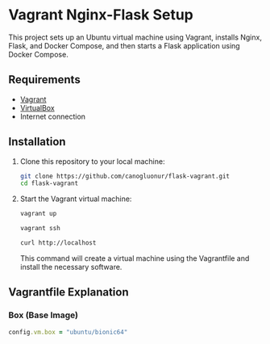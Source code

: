 # Vagrant Nginx-Flask Setup

This project sets up an Ubuntu virtual machine using Vagrant, installs Nginx, Flask, and Docker Compose, and then starts a Flask application using Docker Compose.

## Requirements

- [Vagrant](https://www.vagrantup.com/downloads)
- [VirtualBox](https://www.virtualbox.org/wiki/Downloads)
- Internet connection

## Installation

1. Clone this repository to your local machine:

    ```bash
    git clone https://github.com/canogluonur/flask-vagrant.git
    cd flask-vagrant
    ```

2. Start the Vagrant virtual machine:

    ```bash
    vagrant up
    ```
    ```bash
    vagrant ssh
    ```
    ```bash
    curl http://localhost
    ```
    This command will create a virtual machine using the Vagrantfile and install the necessary software.

## Vagrantfile Explanation

### Box (Base Image)

```ruby
config.vm.box = "ubuntu/bionic64"
